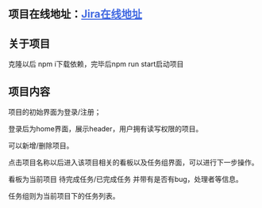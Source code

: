 ## 项目在线地址：<a href="https://swjtumzx.github.io" style="color:#4169E1">Jira在线地址</a>

## 关于项目
克隆以后 npm i下载依赖，完毕后npm run start启动项目

## 项目内容

项目的初始界面为登录/注册；

登录后为home界面，展示header，用户拥有读写权限的项目。

可以新增/删除项目。

点击项目名称以后进入该项目相关的看板以及任务组界面，可以进行下一步操作。

看板为当前项目 待完成任务/已完成任务 并带有是否有bug，处理者等信息。

任务组则为当前项目下的任务列表。